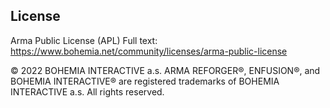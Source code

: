 
## License
Arma Public License (APL)
Full text: https://www.bohemia.net/community/licenses/arma-public-license

© 2022 BOHEMIA INTERACTIVE a.s. ARMA REFORGER®, ENFUSION®, and BOHEMIA INTERACTIVE® are registered trademarks of BOHEMIA INTERACTIVE a.s. All rights reserved.
